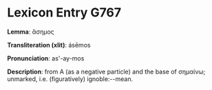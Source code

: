 # Lexicon Entry G767

**Lemma**: ἄσημος

**Transliteration (xlit)**: ásēmos

**Pronunciation**: as'-ay-mos

**Description**:
from Α (as a negative particle) and the base of σημαίνω; unmarked, i.e. (figuratively) ignoble:--mean.
